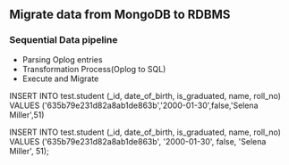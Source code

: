 ## Migrate data from MongoDB to RDBMS


### Sequential Data pipeline 
- Parsing Oplog entries
- Transformation Process(Oplog to SQL)
- Execute and Migrate 


INSERT INTO test.student (_id, date_of_birth, is_graduated, name, roll_no) VALUES ('635b79e231d82a8ab1de863b','2000-01-30',false,'Selena Miller',51)

INSERT INTO test.student (_id, date_of_birth, is_graduated, name, roll_no) VALUES ('635b79e231d82a8ab1de863b', '2000-01-30', false, 'Selena Miller', 51);